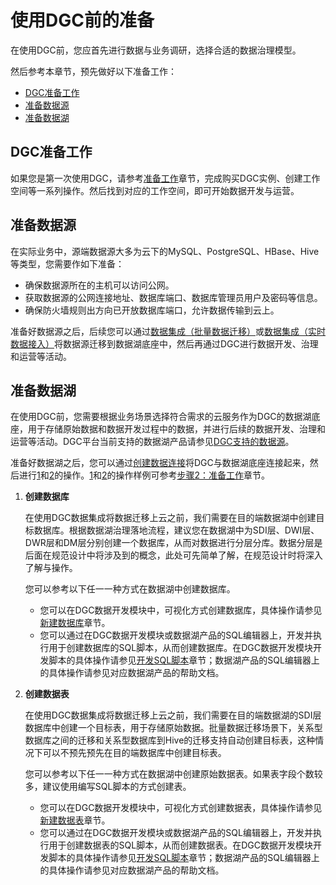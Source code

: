 # 使用DGC前的准备<a name="dgc_01_0134"></a>

在使用DGC前，您应首先进行数据与业务调研，选择合适的数据治理模型。

然后参考本章节，预先做好以下准备工作：

-   [DGC准备工作](#section485519219101)
-   [准备数据源](#section104811741192013)
-   [准备数据湖](#section19482194142011)

## DGC准备工作<a name="section485519219101"></a>

如果您是第一次使用DGC，请参考[准备工作](https://support.huaweicloud.com/prepare-dgc/dgc_01_0003.html)章节，完成购买DGC实例、创建工作空间等一系列操作。然后找到对应的工作空间，即可开始数据开发与运营。

## 准备数据源<a name="section104811741192013"></a>

在实际业务中，源端数据源大多为云下的MySQL、PostgreSQL、HBase、Hive等类型，您需要作如下准备：

-   确保数据源所在的主机可以访问公网。
-   获取数据源的公网连接地址、数据库端口、数据库管理员用户及密码等信息。
-   确保防火墙规则出方向已开放数据库端口，允许数据传输到云上。

准备好数据源之后，后续您可以通过[数据集成（批量数据迁移）](数据集成（批量数据迁移）.md)或[数据集成（实时数据接入）](数据集成（实时数据接入）.md)将数据源迁移到数据湖底座中，然后再通过DGC进行数据开发、治理和运营等活动。

## 准备数据湖<a name="section19482194142011"></a>

在使用DGC前，您需要根据业务场景选择符合需求的云服务作为DGC的数据湖底座，用于存储原始数据和数据开发过程中的数据，并进行后续的数据开发、治理和运营等活动。DGC平台当前支持的数据湖产品请参见[DGC支持的数据源](DGC支持的数据源.md)。

准备好数据湖之后，您可以通过[创建数据连接](创建数据连接.md)将DGC与数据湖底座连接起来，然后进行[1](#li6595416104116)和[2](#li835274064119)的操作。[1](#li6595416104116)和[2](#li835274064119)的操作样例可参考[步骤2：准备工作](https://support.huaweicloud.com/qs-dgc/dgc_04_0004.html#section4)章节。

1.  <a name="li6595416104116"></a>**创建数据库**

    在使用DGC数据集成将数据迁移上云之前，我们需要在目的端数据湖中创建目标数据库。根据数据湖治理落地流程，建议您在数据湖中为SDI层、DWI层、DWR层和DM层分别创建一个数据库，从而对数据进行分层分库。数据分层是后面在规范设计中将涉及到的概念，此处可先简单了解，在规范设计时将深入了解与操作。

    您可以参考以下任一一种方式在数据湖中创建数据库。

    -   您可以在DGC数据开发模块中，可视化方式创建数据库，具体操作请参见[新建数据库](https://support.huaweicloud.com/usermanual-dgc/dgc_01_0405.html)章节。
    -   您可以通过在DGC数据开发模块或数据湖产品的SQL编辑器上，开发并执行用于创建数据库的SQL脚本，从而创建数据库。在DGC数据开发模块开发脚本的具体操作请参见[开发SQL脚本](https://support.huaweicloud.com/zh-cn/usermanual-dgc/dgc_01_0424.html)章节；数据湖产品的SQL编辑器上的具体操作请参见对应数据湖产品的帮助文档。

2.  <a name="li835274064119"></a>**创建数据表**

    在使用DGC数据集成将数据迁移上云之前，我们需要在目的端数据湖的SDI层数据库中创建一个目标表，用于存储原始数据。批量数据迁移场景下，关系型数据库之间的迁移和关系型数据库到Hive的迁移支持自动创建目标表，这种情况下可以不预先预先在目的端数据库中创建目标表。

    您可以参考以下任一一种方式在数据湖中创建原始数据表。如果表字段个数较多，建议使用编写SQL脚本的方式创建表。

    -   您可以在DGC数据开发模块中，可视化方式创建数据表，具体操作请参见[新建数据表](https://support.huaweicloud.com/usermanual-dgc/dgc_01_0416.html)章节。
    -   您可以通过在DGC数据开发模块或数据湖产品的SQL编辑器上，开发并执行用于创建数据表的SQL脚本，从而创建数据表。在DGC数据开发模块开发脚本的具体操作请参见[开发SQL脚本](https://support.huaweicloud.com/zh-cn/usermanual-dgc/dgc_01_0424.html)章节；数据湖产品的SQL编辑器上的具体操作请参见对应数据湖产品的帮助文档。


